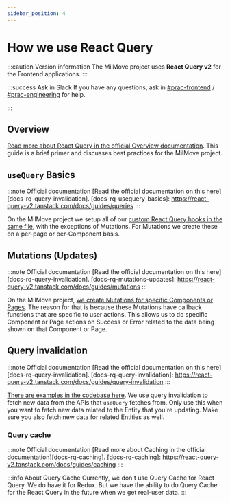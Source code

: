 ```yaml
---
sidebar_position: 4
---
```

# How we use React Query

:::caution Version information
The MilMove project uses **React Query v2** for the Frontend applications.
:::

:::success Ask in Slack
If you have any questions, ask in [#prac-frontend][slack-fe] /
[#prac-engineering][slack-eng] for help.

[slack-eng]: https://ustcdp3.slack.com/archives/CP6PTUPQF
[slack-fe]: https://ustcdp3.slack.com/archives/CTQQJD3G8
:::

## Overview

[Read more about React Query in the official Overview
documentation][docs-rq-overview]. This guide is a brief primer and discusses
best practices for the MilMove project.

[docs-rq-overview]: https://react-query-v2.tanstack.com/docs

## `useQuery` Basics

:::note Official documentation
[Read the official documentation on this here][docs-rq-query-invalidation].
[docs-rq-usequery-basics]: https://react-query-v2.tanstack.com/docs/guides/queries
:::

On the MilMove project we setup all of our [custom React Query hooks in the same
file][gh-mymove-hooks-queries], with the exceptions of Mutations. For Mutations
we create these on a per-page or per-Component basis.

[gh-mymove-hooks-queries]: https://github.com/transcom/mymove/search?l=JavaScript&q=%22useQuery%28%22

## Mutations (Updates)

:::note Official documentation
[Read the official documentation on this here][docs-rq-query-invalidation].
[docs-rq-mutations-updates]: https://react-query-v2.tanstack.com/docs/guides/mutations
:::

On the MilMove project, [we create Mutations for specific Components or
Pages][gh-mymove-hooks-queries]. The reason for that is because these Mutations
have callback functions that are specific to user actions. This allows us to do
specific Component or Page actions on Success or Error related to the data being
shown on that Component or Page.

[gh-mymove-use-mutation]: https://github.com/transcom/mymove/search?l=JavaScript&q=%22useMutation%28%22

## Query invalidation

:::note Official documentation
[Read the official documentation on this here][docs-rq-query-invalidation].
[docs-rq-query-invalidation]: https://react-query-v2.tanstack.com/docs/guides/query-invalidation
:::

[There are examples in the codebase here][gh-mymove-invalidate-queries]. We use
query invalidation to fetch new data from the APIs that `useQuery` fetches from.
Only use this when you want to fetch new data related to the Entity that you're
updating. Make sure you also fetch new data for related Entities as well.

[gh-mymove-invalidate-queries]: https://github.com/transcom/mymove/search?l=JavaScript&q=%22invalidateQueries%28%22&type=

### Query cache

:::note Official documentation
[Read more about Caching in the official documentation][docs-rq-caching].
[docs-rq-caching]: https://react-query-v2.tanstack.com/docs/guides/caching
:::

:::info About Query Cache
Currently, we don't use Query Cache for React Query. We do have it for Redux.
But we have the ability to do Query Cache for the React Query in the future when
we get real-user data.
:::

